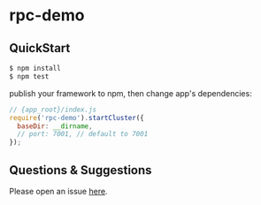 # rpc-demo



## QuickStart

```bash
$ npm install
$ npm test
```

publish your framework to npm, then change app's dependencies:

```js
// {app_root}/index.js
require('rpc-demo').startCluster({
  baseDir: __dirname,
  // port: 7001, // default to 7001
});

```

## Questions & Suggestions

Please open an issue [here](https://github.com/eggjs/egg/issues).

